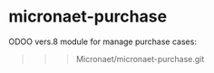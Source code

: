 # micronaet-purchase
ODOO vers.8 module for manage purchase cases:
>>> Micronaet/micronaet-purchase.git
